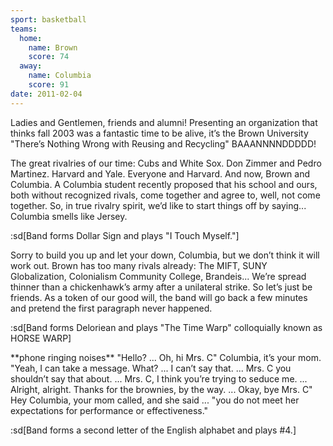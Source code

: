 ```yaml
---
sport: basketball
teams:
  home:
    name: Brown
    score: 74
  away:
    name: Columbia
    score: 91
date: 2011-02-04
---
```


Ladies and Gentlemen, friends and alumni! Presenting an organization that thinks fall 2003 was a fantastic time to be alive, it’s the Brown University "There’s Nothing Wrong with Reusing and Recycling" BAAANNNNDDDDD!

The great rivalries of our time: Cubs and White Sox. Don Zimmer and Pedro Martinez. Harvard and Yale. Everyone and Harvard. And now, Brown and Columbia. A Columbia student recently proposed that his school and ours, both without recognized rivals, come together and agree to, well, not come together. So, in true rivalry spirit, we’d like to start things off by saying... Columbia smells like Jersey.

:sd[Band forms Dollar Sign and plays "I Touch Myself."]

Sorry to build you up and let your down, Columbia, but we don’t think it will work out. Brown has too many rivals already: The MIFT, SUNY Globalization, Colonialism Community College, Brandeis... We’re spread thinner than a chickenhawk’s army after a unilateral strike. So let’s just be friends. As a token of our good will, the band will go back a few minutes and pretend the first paragraph never happened.

:sd[Band forms Deloriean and plays "The Time Warp" colloquially known as HORSE WARP]

\*\*phone ringing noises\*\* "Hello? ... Oh, hi Mrs. C" Columbia, it’s your mom. "Yeah, I can take a message. What? ... I can’t say that. ... Mrs. C you shouldn’t say that about. ... Mrs. C, I think you’re trying to seduce me. ... Alright, alright. Thanks for the brownies, by the way. ... Okay, bye Mrs. C" Hey Columbia, your mom called, and she said ... "you do not meet her expectations for performance or effectiveness."

:sd[Band forms a second letter of the English alphabet and plays #4.]
